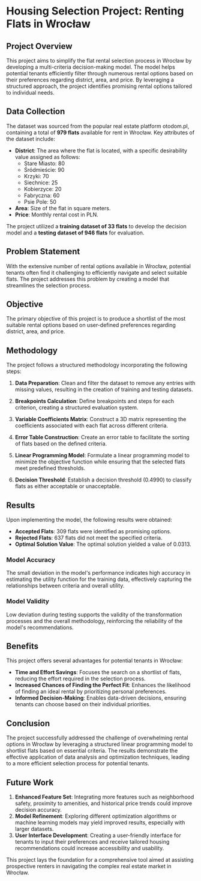 # Housing Selection Project: Renting Flats in Wrocław

## Project Overview

This project aims to simplify the flat rental selection process in Wrocław by developing a multi-criteria decision-making model. The model helps potential tenants efficiently filter through numerous rental options based on their preferences regarding district, area, and price. By leveraging a structured approach, the project identifies promising rental options tailored to individual needs.

## Data Collection

The dataset was sourced from the popular real estate platform otodom.pl, containing a total of **979 flats** available for rent in Wrocław. Key attributes of the dataset include:

- **District**: The area where the flat is located, with a specific desirability value assigned as follows:
  - Stare Miasto: 80
  - Śródmieście: 90
  - Krzyki: 70
  - Siechnice: 25
  - Kobierzyce: 20
  - Fabryczna: 60
  - Psie Pole: 50
- **Area**: Size of the flat in square meters.
- **Price**: Monthly rental cost in PLN.

The project utilized a **training dataset of 33 flats** to develop the decision model and a **testing dataset of 946 flats** for evaluation.

## Problem Statement

With the extensive number of rental options available in Wrocław, potential tenants often find it challenging to efficiently navigate and select suitable flats. The project addresses this problem by creating a model that streamlines the selection process.

## Objective

The primary objective of this project is to produce a shortlist of the most suitable rental options based on user-defined preferences regarding district, area, and price.

## Methodology

The project follows a structured methodology incorporating the following steps:

1. **Data Preparation**: Clean and filter the dataset to remove any entries with missing values, resulting in the creation of training and testing datasets.

2. **Breakpoints Calculation**: Define breakpoints and steps for each criterion, creating a structured evaluation system.

3. **Variable Coefficients Matrix**: Construct a 3D matrix representing the coefficients associated with each flat across different criteria.

4. **Error Table Construction**: Create an error table to facilitate the sorting of flats based on the defined criteria.

5. **Linear Programming Model**: Formulate a linear programming model to minimize the objective function while ensuring that the selected flats meet predefined thresholds.

6. **Decision Threshold**: Establish a decision threshold (0.4990) to classify flats as either acceptable or unacceptable.

## Results

Upon implementing the model, the following results were obtained:

- **Accepted Flats**: 309 flats were identified as promising options.
- **Rejected Flats**: 637 flats did not meet the specified criteria.
- **Optimal Solution Value**: The optimal solution yielded a value of 0.0313.

### Model Accuracy

The small deviation in the model's performance indicates high accuracy in estimating the utility function for the training data, effectively capturing the relationships between criteria and overall utility.

### Model Validity

Low deviation during testing supports the validity of the transformation processes and the overall methodology, reinforcing the reliability of the model's recommendations.

## Benefits

This project offers several advantages for potential tenants in Wrocław:

- **Time and Effort Savings**: Focuses the search on a shortlist of flats, reducing the effort required in the selection process.
- **Increased Chances of Finding the Perfect Fit**: Enhances the likelihood of finding an ideal rental by prioritizing personal preferences.
- **Informed Decision-Making**: Enables data-driven decisions, ensuring tenants can choose based on their individual priorities.

## Conclusion

The project successfully addressed the challenge of overwhelming rental options in Wrocław by leveraging a structured linear programming model to shortlist flats based on essential criteria. The results demonstrate the effective application of data analysis and optimization techniques, leading to a more efficient selection process for potential tenants.

## Future Work

1. **Enhanced Feature Set**: Integrating more features such as neighborhood safety, proximity to amenities, and historical price trends could improve decision accuracy.
2. **Model Refinement**: Exploring different optimization algorithms or machine learning models may yield improved results, especially with larger datasets.
3. **User Interface Development**: Creating a user-friendly interface for tenants to input their preferences and receive tailored housing recommendations could increase accessibility and usability.

This project lays the foundation for a comprehensive tool aimed at assisting prospective renters in navigating the complex real estate market in Wrocław.
